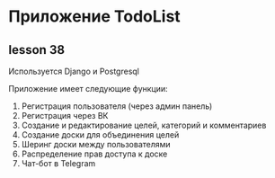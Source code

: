 # Приложение TodoList
## lesson 38
Используется Django и Postgresql


Приложение имеет следующие функции:
1. Регистрация пользователя (через админ панель)
2. Регистрация через ВК
3. Создание и редактирование целей, категорий и комментариев
4. Создание доски для объединения целей
5. Шеринг доски между пользователями
6. Распределение прав доступа к доске
7. Чат-бот в Telegram
